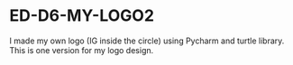 # ED-D6-MY-LOGO2
I made my own logo (IG inside the circle) using Pycharm and turtle library. This is one version for my logo design.
